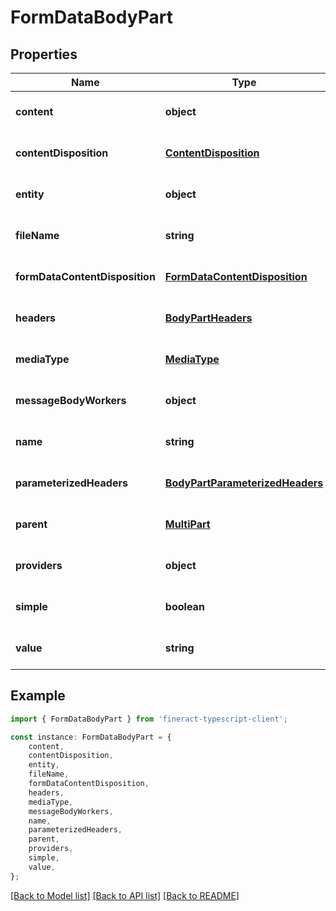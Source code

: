 # FormDataBodyPart


## Properties

Name | Type | Description | Notes
------------ | ------------- | ------------- | -------------
**content** | **object** |  | [optional] [default to undefined]
**contentDisposition** | [**ContentDisposition**](ContentDisposition.md) |  | [optional] [default to undefined]
**entity** | **object** |  | [optional] [default to undefined]
**fileName** | **string** |  | [optional] [default to undefined]
**formDataContentDisposition** | [**FormDataContentDisposition**](FormDataContentDisposition.md) |  | [optional] [default to undefined]
**headers** | [**BodyPartHeaders**](BodyPartHeaders.md) |  | [optional] [default to undefined]
**mediaType** | [**MediaType**](MediaType.md) |  | [optional] [default to undefined]
**messageBodyWorkers** | **object** |  | [optional] [default to undefined]
**name** | **string** |  | [optional] [default to undefined]
**parameterizedHeaders** | [**BodyPartParameterizedHeaders**](BodyPartParameterizedHeaders.md) |  | [optional] [default to undefined]
**parent** | [**MultiPart**](MultiPart.md) |  | [optional] [default to undefined]
**providers** | **object** |  | [optional] [default to undefined]
**simple** | **boolean** |  | [optional] [default to undefined]
**value** | **string** |  | [optional] [default to undefined]

## Example

```typescript
import { FormDataBodyPart } from 'fineract-typescript-client';

const instance: FormDataBodyPart = {
    content,
    contentDisposition,
    entity,
    fileName,
    formDataContentDisposition,
    headers,
    mediaType,
    messageBodyWorkers,
    name,
    parameterizedHeaders,
    parent,
    providers,
    simple,
    value,
};
```

[[Back to Model list]](../README.md#documentation-for-models) [[Back to API list]](../README.md#documentation-for-api-endpoints) [[Back to README]](../README.md)
